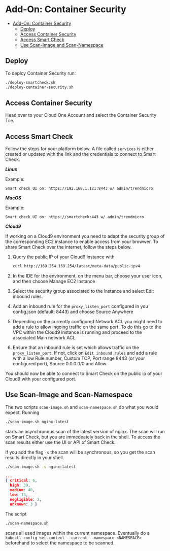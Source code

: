 # Add-On: Container Security

- [Add-On: Container Security](#add-on-container-security)
  - [Deploy](#deploy)
  - [Access Container Security](#access-container-security)
  - [Access Smart Check](#access-smart-check)
  - [Use Scan-Image and Scan-Namespace](#use-scan-image-and-scan-namespace)

## Deploy

To deploy Container Security run:

```sh
./deploy-smartcheck.sh
./deploy-container-security.sh
```

## Access Container Security

Head over to your Cloud One Account and select the Container Security Tile.

## Access Smart Check

Follow the steps for your platform below. A file called `services` is either created or updated with the link and the credentials to connect to Smart Check.

***Linux***

Example:

`Smart check UI on: https://192.168.1.121:8443 w/ admin/trendmicro`

***MacOS***

Example:

`Smart check UI on: https://smartcheck:443 w/ admin/trendmicro`

***Cloud9***

If working on a Cloud9 environment you need to adapt the security group of the corresponding EC2 instance to enable access from your browwer. To share Smart Check over the internet, follow the steps below.

1. Query the public IP of your Cloud9 instance with

   ```sh
   curl http://169.254.169.254/latest/meta-data/public-ipv4
   ```

2. In the IDE for the environment, on the menu bar, choose your user icon, and then choose Manage EC2 Instance
3. Select the security group associated to the instance and select Edit inbound rules.
4. Add an inbound rule for the `proxy_listen_port` configured in you config.json (default: 8443) and choose Source Anywhere
5. Depending on the currently configured Network ACL you might need to add a rule to allow ingoing traffic on the same port. To do this go to the VPC within the Cloud9 instance is running and proceed to the associated Main network ACL.
6. Ensure that an inbound rule is set which allows traffic on the `proxy_listen_port`. If not, click on `Edit inbound rules` and add a rule with a low Rule number, Custom TCP, Port range 8443 (or your configured port), Source 0.0.0.0/0 and Allow.

You should now be able to connect to Smart Check on the public ip of your Cloud9 with your configured port.

</details>

## Use Scan-Image and Scan-Namespace

The two scripts `scan-image.sh` and `scan-namespace.sh` do what you would expect. Running

```sh
./scan-image.sh nginx:latest
```

starts an asynchronous scan of the latest version of nginx. The scan will run on Smart Check, but you are immedeately back in the shell. To access the scan results either use the UI or API of Smart Check.

If you add the flag `-s` the scan will be synchronous, so you get the scan results directly in your shell.

```sh
./scan-image.sh -s nginx:latest
```

```json
...
{ critical: 6,
  high: 39,
  medium: 40,
  low: 13,
  negligible: 2,
  unknown: 3 }
```

The script

```sh
./scan-namespace.sh
```

scans all used images within the current namespace. Eventually do a `kubectl config set-context --current --namespace <NAMESPACE>` beforehand to select the namespace to be scanned.
